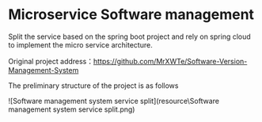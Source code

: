 # Microservice Software management

Split the service based on the spring boot project and rely on spring cloud to implement the micro service architecture.

Original project address：https://github.com/MrXWTe/Software-Version-Management-System

The preliminary structure of the project is as follows

![Software management system service split](resource\Software management system service split.png)